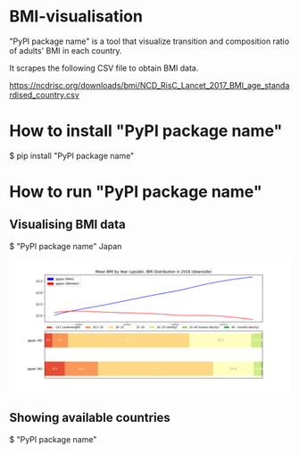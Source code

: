 # BMI-visualisation

"PyPI package name" is a tool that visualize transition and composition ratio of adults' BMI in each country. 

It scrapes the following CSV file to obtain BMI data.

https://ncdrisc.org/downloads/bmi/NCD_RisC_Lancet_2017_BMI_age_standardised_country.csv

# How to install "PyPI package name"

$ pip install "PyPI package name"


# How to run "PyPI package name"

## Visualising BMI data

$ "PyPI package name" Japan

<img src=https://github.com/MDchor/BMI-visualisation/raw/main/Japan.png>

## Showing available countries

$ "PyPI package name"
